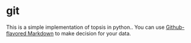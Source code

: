 # git
This is a simple implementation of topsis in python.. You can use
[Github-flavored Markdown](https://github.com/gur01052000/git)
to make decision for your data.
